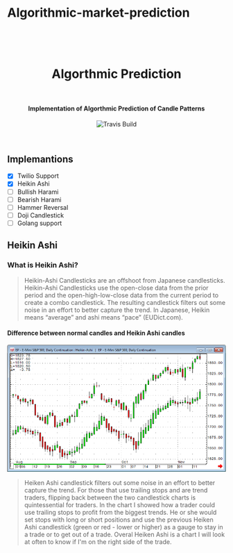 # Algorithmic-market-prediction

<h1 align="center">
  <br>
  <a href="https://github.com/SaifRehman/algorithmic-market-prediction.git"><img src="https://i.ytimg.com/vi/fv5Uk37457M/maxresdefault.jpg" alt="" width=""></a>
  <br>
      Algorthmic Prediction
  <br>
  <br>
</h1>

<h4 align="center">Implementation of Algorthmic Prediction of Candle Patterns</h4>

<p align="center">
  <a>
    <img src="https://img.shields.io/travis/keppel/lotion/master.svg"
         alt="Travis Build">
  </a>
</p>
<br>

## Implemantions 
- [x] Twilio Support
- [x] Heikin Ashi
- [ ] Bullish Harami
- [ ] Bearish Harami
- [ ] Hammer Reversal
- [ ] Doji Candlestick
- [ ] Golang support 

## Heikin Ashi

### What is Heikin Ashi? 
> Heikin-Ashi Candlesticks are an offshoot from Japanese candlesticks. Heikin-Ashi Candlesticks use the open-close data from the prior period and the open-high-low-close data from the current period to create a combo candlestick. The resulting candlestick filters out some noise in an effort to better capture the trend. In Japanese, Heikin means “average” and ashi means “pace” (EUDict.com).

#### Difference between normal candles and Heikin Ashi candles

![1](images/1.png)

> Heiken Ashi candlestick filters out some noise in an effort to better capture the trend. For those that use trailing stops and are trend traders, flipping back between the two candlestick charts is quintessential for traders. In the chart I showed how a trader could use trailing stops to profit from the biggest trends. He or she would set stops with long or short positions and use the previous Heiken Ashi candlestick (green or red - lower or higher) as a gauge to stay in a trade or to get out of a trade. Overal Heiken Ashi is a chart I will look at often to know if I'm on the right side of the trade. 



